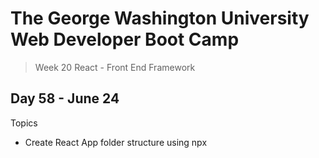 # **The George Washington University Web Developer Boot Camp**
> Week 20 React - Front End Framework

## **Day 58 - June 24**
Topics
- Create React App folder structure using npx